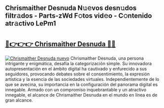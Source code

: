 ## Chrismaither Desnuda N𝚞𝚎vos desn𝚞dos filtr𝚊dos - Parts-zWd F𝚘tos vid𝚎o - C𝚘ntenido atr𝚊ctivo LePm1

# <h2><a href="http://mbd8e0.tromn.icu/?c=Chrismaither+Desnuda">🔗👉👉👉 Chrismaither Desnuda 🔗🔗</a></h2>

[![Chrismaither Desnuda nuevo](https://i.imgur.com/pEAQMta.gif)](http://mbd8e0.tromn.icu/?c=Chrismaither+Desnuda)
Chrismaither Desnuda, una persona intrigante y enigmática, desafía la categorización simple. Su innovadora autopresentación en el ámbito digital ha cautivado y enfurecido a sus seguidores, provocando debates sobre el consentimiento, la expresión artística y la esencia de las sociedades virtuales. Independientemente de lo que se avecina, su importancia en la configuración del panorama digital es innegable. Armado con un compromiso inquebrantable y un atractivo innegable, el alcance de Chrismaither Desnuda en el mundo en línea es de gran alcance.
